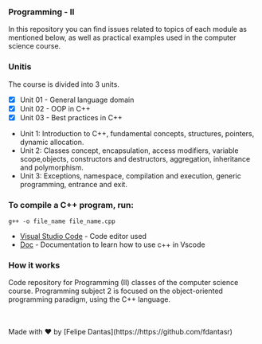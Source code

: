 ### Programming - II
 In this repository you can find issues related to topics of each module as mentioned below, as well as practical examples used in the computer science course.
 
### Unitis
The course is divided into 3 units.

- [x] Unit 01 - General language domain
- [x] Unit 02 - OOP in C++
- [x] Unit 03 - Best practices in C++

* Unit 1: Introduction to C++, fundamental concepts, structures, pointers, dynamic allocation.
* Unit 2: Classes concept, encapsulation, access modifiers, variable scope,objects, constructors and destructors, aggregation, inheritance and polymorphism.
* Unit 3: Exceptions, namespace, compilation and execution, generic programming,
entrance and exit.

### To compile a C++ program, run:
```
g++ -o file_name file_name.cpp
```
* [Visual Studio Code](https://code.visualstudio.com/) - Code editor used
* [Doc](https://code.visualstudio.com/docs/cpp/config-msvc) - Documentation to learn how to use c++ in Vscode

### How it works

Code repository for Programming (II) classes of the computer science course. Programming subject 2 is focused on the object-oriented programming paradigm, using the C++ language.

<br>
<br>
Made with ♥ by [Felipe Dantas](https://https://github.com/fdantasr) 
